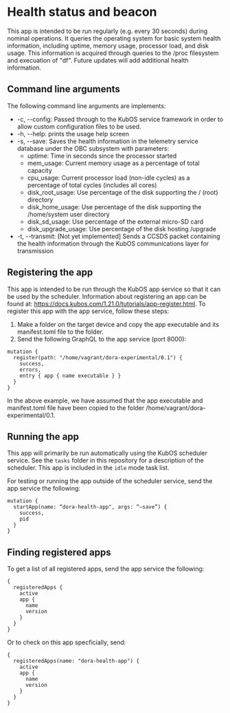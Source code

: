 # Health status and beacon

This app is intended to be run regularly (e.g. every 30 seconds) during nominal operations.  It queries the operating system for basic system health information, including uptime, memory usage, processor load, and disk usage.  This information is acquired through queries to the /proc filesystem and execuation of "df".  Future updates will add additional health information.  

## Command line arguments

The following command line arguments are implements:
* -c, --config: Passed through to the KubOS service framework in order to allow custom configuration files to be used.
* -h, --help: prints the usage help screen
* -s, --save: Saves the health information in the telemetry service database under the OBC subsystem with parameters:
  * uptime:  Time in seconds since the processor started
  * mem_usage: Current memory usage as a percentage of total capacity
  * cpu_usage: Current processor load (non-idle cycles) as a percentage of total cycles (includes all cores)
  * disk_root_usage: Use percentage of the disk supporting the / (root) directory
  * disk_home_usage: Use percentage of the disk supporting the /home/system user directory
  * disk_sd_usage: Use percentage of the external micro-SD card
  * disk_upgrade_usage: Use percentage of the disk hosting /upgrade
* -t, --transmit: [Not yet implemented]  Sends a CCSDS packet containing the health information through the KubOS communications layer for transmission

## Registering the app

This app is intended to be run through the KubOS app service so that it can be used by the scheduler.  Information about registering an app can be found at: https://docs.kubos.com/1.21.0/tutorials/app-register.html.  To register this app with the app service, follow these steps:

1. Make a folder on the target device and copy the app executable and its manifest.toml file to the folder.
1. Send the following GraphQL to the app service (port 8000):
```
mutation { 
  register(path: "/home/vagrant/dora-experimental/0.1") { 
    success, 
    errors, 
    entry { app { name executable } } 
  } 
} 
```
In the above example, we have assumed that the app executable and manifest.toml file have been copied to the folder /home/vagrant/dora-experimental/0.1.

## Running the app

This app will primarily be run automatically using the KubOS scheduler service.  See the `tasks` folder in this repository for a description of the scheduler.  This app is included in the `idle` mode task list.

For testing or running the app outside of the scheduler service, send the app service the following:
```
mutation { 
  startApp(name: “dora-health-app", args: “—save”) { 
    success, 
    pid 
  } 
} 
```

## Finding registered apps

To get a list of all registered apps, send the app service the following:
```
{
  registeredApps {
    active
    app {
      name
      version
    }
  }
}
```
Or to check on this app specficially, send:
```
{
  registeredApps(name: "dora-health-app") {
    active
    app {
      name
      version
    }
  }
}
```
